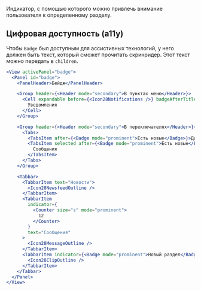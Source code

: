 Индикатор, с помощью которого можно привлечь внимание пользователя к определенному разделу.

## Цифровая доступность (a11y)

Чтобы `Badge` был доступным для ассистивных технологий, у него должен быть текст, который сможет прочитать скринридер. Этот текст можно передать в `children`.

```jsx
<View activePanel="badge">
  <Panel id="badge">
    <PanelHeader>Бейдж</PanelHeader>

    <Group header={<Header mode="secondary">В пунктах меню</Header>}>
      <Cell expandable before={<Icon28Notifications />} badgeAfterTitle={<Badge>Есть новые</Badge>}>
        Уведомления
      </Cell>
    </Group>

    <Group header={<Header mode="secondary">В переключателях</Header>}>
      <Tabs>
        <TabsItem after={<Badge mode="prominent">Есть новые</Badge>}>Диалоги</TabsItem>
        <TabsItem selected after={<Badge mode="prominent">Есть новые</Badge>}>
          Сообщения
        </TabsItem>
      </Tabs>
    </Group>

    <Tabbar>
      <TabbarItem text="Новости">
        <Icon28NewsfeedOutline />
      </TabbarItem>
      <TabbarItem
        indicator={
          <Counter size="s" mode="prominent">
            12
          </Counter>
        }
        text="Сообщения"
      >
        <Icon28MessageOutline />
      </TabbarItem>
      <TabbarItem indicator={<Badge mode="prominent">Новый раздел</Badge>} text="Клипы">
        <Icon28ClipOutline />
      </TabbarItem>
    </Tabbar>
  </Panel>
</View>
```
